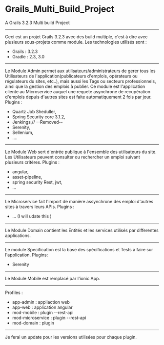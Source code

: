 # Grails_Multi_Build_Project
A Grails 3.2.3 Multi build Project
****************************************
Ceci est un projet Grails 3.2.3 avec des build multiple, c'est à dire avec plusieurs sous-projets comme module.
Les technologies utilisés sont :
- Grails : 3.2.3
- Gradle : 2.3, 3.0
*******************************************
Le Module Admin permet aux utilisateurs/administrateurs de gerer tous les Utilisateurs de l'application(publicateurs d'emplois, opérateurs ou régulateurs du sites, etc..), mais aussi les Tags ou secteurs professionnels, ainsi que la gestion des emplois à publier.
Ce module est l'application cliente au Microservice auquel une requete asynchrone de recupération d'emplois depuis d'autres sites est faite automatiquement 2 fois par jour.
Plugins  : 
- Quartz Job Sheduller,
- Spring Security core 3.1.2,
- Jenkings,// --Removed-- 
- Serenity,
- Sellenium,
- ....
*******************************************
Le Module Web sert d'entrée publique à l'ensemble des utilisateurs du site. 
Les Utilisateurs peuvent consulter ou rechercher un emploi suivant plusieurs critères.
Plugins : 
- angular, 
- asset-pipeline, 
- spring security Rest, jwt,
- ...
*******************************************
Le Microservice fait l'import de manière assynchrone des emploi d'autres sites à travers leurs APIs. 
Plugins : 
- ... (I will udate this )
*******************************************
Le Module Domain contient les Entités et les services utilisés par differentes applications.
*******************************************
Le module Specification est la base des spécifications et Tests à faire sur l'application. 
Plugins:
- Serenity
*******************************************
Le Module Mobile est remplacé par l'ionic App.
******************************************

Profiles :

- app-admin : appliaction web
- app-web :  application angular
- mod-mobile : plugin --rest-api
- mod-microservice : plugin --rest-api
- mod-domain : plugin 

**********************************************
Je ferai un update pour les versions utilisées pour chaque plugin.
